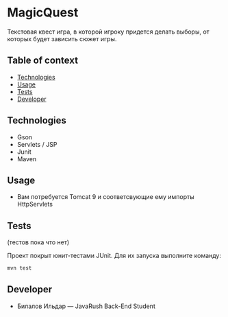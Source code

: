 # MagicQuest
Текстовая квест игра, в которой игроку придется делать выборы, от которых будет зависить сюжет игры.

## Table of context
- [Technologies](#technologies)
- [Usage](#usage)
- [Tests](#tests)
- [Developer](#developer)

## Technologies

- Gson
- Servlets / JSP
- Junit
- Maven

## Usage

- Вам потребуется Tomcat 9 и соответсвующие ему импорты HttpServlets

## Tests

(тестов пока что нет)

Проект покрыт юнит-тестами JUnit. Для их запуска выполните команду:
```sh
mvn test
```

## Developer

- Билалов Ильдар — JavaRush Back-End Student

 